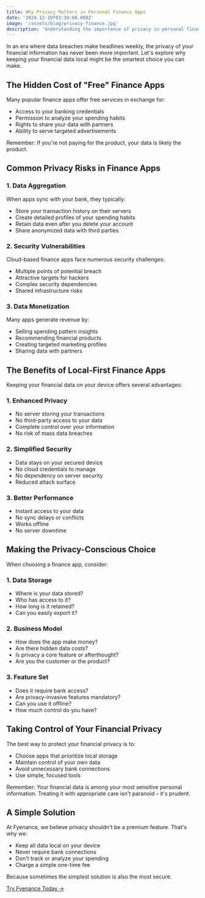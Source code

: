 ```yaml
---
title: Why Privacy Matters in Personal Finance Apps
date: '2024-12-10T03:30:00.000Z'
image: '/assets/blog/privacy-finance.jpg'
description: 'Understanding the importance of privacy in personal finance apps and why keeping your financial data local might be the smartest choice for your security and peace of mind.'
---
```


In an era where data breaches make headlines weekly, the privacy of your financial information has never been more important. Let's explore why keeping your financial data local might be the smartest choice you can make.

## The Hidden Cost of "Free" Finance Apps

Many popular finance apps offer free services in exchange for:
- Access to your banking credentials
- Permission to analyze your spending habits
- Rights to share your data with partners
- Ability to serve targeted advertisements

Remember: If you're not paying for the product, your data is likely the product.

## Common Privacy Risks in Finance Apps

### 1. Data Aggregation
When apps sync with your bank, they typically:
- Store your transaction history on their servers
- Create detailed profiles of your spending habits
- Retain data even after you delete your account
- Share anonymized data with third parties

### 2. Security Vulnerabilities
Cloud-based finance apps face numerous security challenges:
- Multiple points of potential breach
- Attractive targets for hackers
- Complex security dependencies
- Shared infrastructure risks

### 3. Data Monetization
Many apps generate revenue by:
- Selling spending pattern insights
- Recommending financial products
- Creating targeted marketing profiles
- Sharing data with partners

## The Benefits of Local-First Finance Apps

Keeping your financial data on your device offers several advantages:

### 1. Enhanced Privacy
- No server storing your transactions
- No third-party access to your data
- Complete control over your information
- No risk of mass data breaches

### 2. Simplified Security
- Data stays on your secured device
- No cloud credentials to manage
- No dependency on server security
- Reduced attack surface

### 3. Better Performance
- Instant access to your data
- No sync delays or conflicts
- Works offline
- No server downtime

## Making the Privacy-Conscious Choice

When choosing a finance app, consider:

### 1. Data Storage
- Where is your data stored?
- Who has access to it?
- How long is it retained?
- Can you easily export it?

### 2. Business Model
- How does the app make money?
- Are there hidden data costs?
- Is privacy a core feature or afterthought?
- Are you the customer or the product?

### 3. Feature Set
- Does it require bank access?
- Are privacy-invasive features mandatory?
- Can you use it offline?
- How much control do you have?

## Taking Control of Your Financial Privacy

The best way to protect your financial privacy is to:
- Choose apps that prioritize local storage
- Maintain control of your own data
- Avoid unnecessary bank connections
- Use simple, focused tools

Remember: Your financial data is among your most sensitive personal information. Treating it with appropriate care isn't paranoid – it's prudent.

## A Simple Solution

At Fyenance, we believe privacy shouldn't be a premium feature. That's why we:
- Keep all data local on your device
- Never require bank connections
- Don't track or analyze your spending
- Charge a simple one-time fee

Because sometimes the simplest solution is also the most secure.

[Try Fyenance Today →](/buy.html)